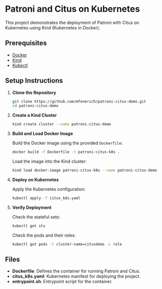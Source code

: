 # Patroni and Citus on Kubernetes

This project demonstrates the deployment of Patroni with Citus on Kubernetes using Kind (Kubernetes in Docker).

## Prerequisites

- [Docker](https://www.docker.com/)
- [Kind](https://kind.sigs.k8s.io/)
- [Kubectl](https://kubernetes.io/docs/tasks/tools/)

## Setup Instructions

1. **Clone the Repository**

   ```bash
   git clone https://github.com/mfenerich/patroni-citus-demo.git
   cd patroni-citus-demo
   ```

2. **Create a Kind Cluster**

   ```bash
   kind create cluster --name patroni-citus-demo
   ```

3. **Build and Load Docker Image**

   Build the Docker image using the provided `Dockerfile`:

   ```bash
   docker build -f Dockerfile -t patroni-citus-k8s .
   ```

   Load the image into the Kind cluster:

   ```bash
   kind load docker-image patroni-citus-k8s --name patroni-citus-demo
   ```

4. **Deploy on Kubernetes**

   Apply the Kubernetes configuration:

   ```bash
   kubectl apply -f citus_k8s.yaml
   ```

5. **Verify Deployment**

   Check the stateful sets:

   ```bash
   kubectl get sts
   ```

   Check the pods and their roles:

   ```bash
   kubectl get pods -l cluster-name=citusdemo -L role
   ```

## Files

- **Dockerfile**: Defines the container for running Patroni and Citus.
- **citus_k8s.yaml**: Kubernetes manifest for deploying the project.
- **entrypoint.sh**: Entrypoint script for the container.